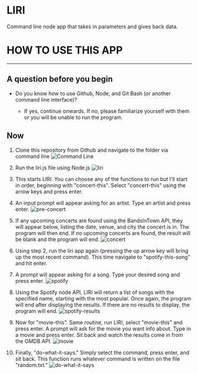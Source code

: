 # LIRI

Command line node app that takes in parameters and gives back data.

# HOW TO USE THIS APP

---

## A question before you begin

- Do you know how to use Github, Node, and Git Bash (or another command line interface)?

  - If yes, continue onwards. If no, please familiarize yourself with them or you will be unable to run the program.

## Now

1. Clone this repository from Github and navigate to the folder via command line
   ![Command Line](https://mc0918.github.io/LIRI/images/intro.png)

2. Run the liri.js file using Node.js
   ![liri](https://mc0918.github.io/LIRI/images/liri.png)

3. This starts LIRI. You can choose any of the functions to run but I'll start in order, beginning with "concert-this". Select "concert-this" using the arrow keys and press enter.

4. An input prompt will appear asking for an artist. Type an artist and press enter.
   ![pre-concert](https://mc0918.github.io/LIRI/images/pre-concert.png)

5. If any upcoming concerts are found using the BandsInTown API, they will appear below, listing the date, venue, and city the concert is in. The program will then end. If no upcoming concerts are found, the result will be blank and the program will end.
   ![concert](https://mc0918.github.io/LIRI/images/concert.png)

6. Using step 2, run the liri app again (pressing the up arrow key will bring up the most recent command). This time navigate to "spotify-this-song" and hit enter.

7. A prompt will appear asking for a song. Type your desired song and press enter.
   ![spotify](https://mc0918.github.io/LIRI/images/spotify.png)

8. Using the Spotify node API, LIRI will return a list of songs with the specified name, starting with the most popular. Once again, the program will end after displaying the results. If there are no results to display, the program will end.
   ![spotify-results](https://mc0918.github.io/LIRI/images/spotify-results.png)

9. Now for "movie-this". Same routine, run LIRI, select "movie-this" and press enter. A prompt will ask for the movie you want info about. Type in a movie and press enter. Sit back and watch the results come in from the OMDB API.
   ![movie](https://mc0918.github.io/LIRI/images/movie.png)

10. Finally, "do-what-it-says." Simply select the command, press enter, and sit back. This function runs whatever command is written on the file "random.txt."
    ![do-what-it-says](https://mc0918.github.io/LIRI/images/do-what-it-says.png)
